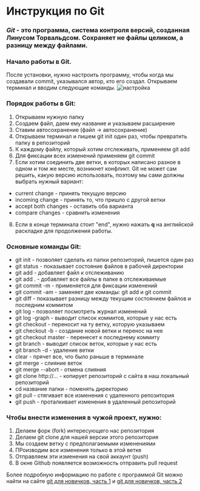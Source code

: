 # Инструкция по Git

### **_Git_** - это программа, система контроля версий, созданная Линусом Торвальдсом. Сохраняет не файлы целиком, а разницу между файлами.

### **Начало работы в Git.**

После установки, нужно настроить программу, чтобы когда мы создавали commit, указывался автор, кто его создал. Открываем терминал и вводим следующие команды.
![настройка](setting.png) 

### **Порядок работы в Git:**
1. Открываем нужную папку
2. Создаем файл, даем ему название и указываем расширение
3. Ставим автосохранение (файл -> автосохранение)
4. Открываем терминал и пишем git init один раз, чтобы превратить папку в репозиторий
5. К каждому файлу, который хотим отслеживать, применяем git add
6. Для фиксации всех изменений применяем git commit
7. Если хотим соединить две ветки, в которых написано разное в одном и том же месте, возникнет конфликт. Git не может сам решить, какую версию использовать, поэтому мы сами должны выбрать нужный вариант:
* current change - принять текущую версию
* incoming change - принять то, что пришло с другой ветки
* accept both changes - оставить оба варианта
* compare changes - сравнить изменения
8. Если в конце терминала стоит "end", нужно нажать **q** на английской раскладке для продолжения работы.

### **Основные команды Git:**

* git init - позволяет сделать из папки репозиторий, пишется один раз
* git status - показывает состояние файлов в рабочей директории
* git add - добавляет файл к отслеживанию
* git add . - добавляет все файлы в папке в отслеживаемые
* git commit -m - применяется для фиксации изменений
* git commit -am - заменяет две команды: git add и git commit
* git diff - показывает разницу между текущим состоянием файлов и последним коммитом
* git log - позволяет посмотреть журнал изменений
* git log -graph - выводит список коммитов, которые у нас есть
* git checkout - переносит на ту ветку, которую указываем
* git checkout -b - создание новой ветки и перенос на нее
* git checkout master - перенесет к последнему коммиту
* git branch - выводит список веток, которые у нас есть
* git branch -d - удаление ветки
* clear - прячет все, что было раньше в терминале
* git merge - слияние веток
* git merge --abort - отмена слияния
* git clone http://... - копирует репозиторий с сайта в наш локальный репозиторий
* cd название папки - поменять директорию
* git pull - стягивает все изменения с удаленного репозитория
* git push - проталкивает изменения в удаленный репозиторий

### **Чтобы внести изменения в чужой проект, нужно:**

1. Делаем форк (fork) интересующего нас репозитория
2. Делаем git clone для нашей версии этого репозитория
3. Мы создаем ветку с предполагаемыми изменениями
4. ПРоизводим все изменения только в этой ветке
5. Отправляем эти изменения на свой аккаунт (push)
6. В окне Github появляется возможность отправить pull request

Более подробную информацию по работе с программой Git можно найти на сайте [git для новичков, часть 1](https://habr.com/ru/post/541258/) и [git для новичков, часть 2](https://habr.com/ru/post/542616/)
